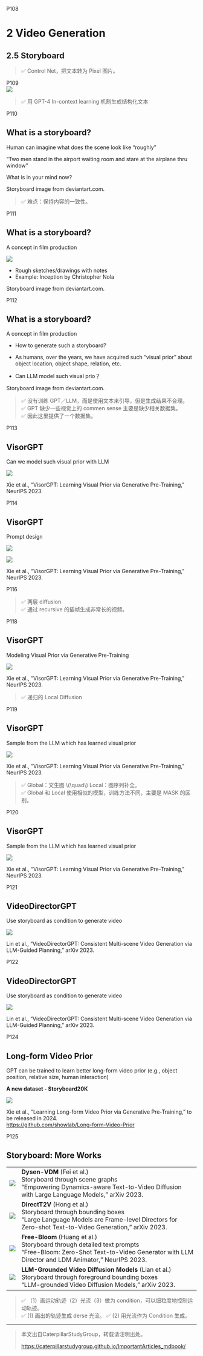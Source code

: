 


P108  
# 2 Video Generation

## 2.5 Storyboard

> &#x2705; Control Net，把文本转为 Pixel 图片。  

 
P109  
![](../../assets/08-109.png) 

> &#x2705; 用 GPT-4 In-context learning 机制生成结构化文本     


P110 
## What is a storyboard?


Human can imagine what does the scene look like “roughly”

“Two men stand in the airport waiting room and stare at the 
airplane thru window”   

What is in your mind now?

Storyboard image from deviantart.com.

> &#x2705; 难点：保持内容的一致性。   


P111
## What is a storyboard?

A concept in film production

![](../../assets/08-111.png) 

 - Rough sketches/drawings with notes    
 - Example: Inception by Christopher Nola   

Storyboard image from deviantart.com.    


P112 
## What is a storyboard?

A concept in film production

 - How to generate such a storyboard?    
 - As humans, over the years, we have acquired such “visual prior” about object location, object shape, relation, etc.   

 - Can LLM model such visual prio？    

Storyboard image from deviantart.com.   


> &#x2705; 没有训练 GPT／LLM，而是使用文本来引导，但是生成结果不合理。   
> &#x2705; GPT 缺少一些视觉上的 commen sense 主要是缺少相关数据集。  
> &#x2705; 因此这里提供了一个数据集。   



P113   
## VisorGPT

Can we model such visual prior with LLM

![](../../assets/08-113.png) 

Xie et al., “VisorGPT: Learning Visual Prior via Generative Pre-Training,” NeurIPS 2023.

P114   
## VisorGPT

Prompt design

![](../../assets/08-114-1.png) 

![](../../assets/08-114-2.png) 

Xie et al., “VisorGPT: Learning Visual Prior via Generative Pre-Training,” NeurIPS 2023.   


P116    
> &#x2705; 两层 diffusion    
> &#x2705; 通过 recursive 的插帧生成非常长的视频。   


P118   
## VisorGPT

Modeling Visual Prior via Generative Pre-Training

![](../../assets/08-118.png) 

Xie et al., “VisorGPT: Learning Visual Prior via Generative Pre-Training,” NeurIPS 2023.    

> &#x2705; 递归的 Local Diffusion    


P119  
## VisorGPT

Sample from the LLM which has learned visual prior

![](../../assets/08-119.png) 

Xie et al., “VisorGPT: Learning Visual Prior via Generative Pre-Training,” NeurIPS 2023.    

> &#x2705; Global：文生图  \\(\quad\\)  Local：图序列补全。   
> &#x2705; Global 和 Local 使用相似的模型，训练方法不同，主要是 MASK 的区别。   


P120   
## VisorGPT

Sample from the LLM which has learned visual prior

![](../../assets/08-120.png) 

Xie et al., “VisorGPT: Learning Visual Prior via Generative Pre-Training,” NeurIPS 2023.  

P121   
## VideoDirectorGPT

Use storyboard as condition to generate video

![](../../assets/08-121.png) 

Lin et al., “VideoDirectorGPT: Consistent Multi-scene Video Generation via LLM-Guided Planning,” arXiv 2023.   


P122  
## VideoDirectorGPT

Use storyboard as condition to generate video

![](../../assets/08-122.png) 

Lin et al., “VideoDirectorGPT: Consistent Multi-scene Video Generation via LLM-Guided Planning,” arXiv 2023.    

P124   
## Long-form Video Prior

GPT can be trained to learn better long-form video prior (e.g., object position, relative size, human interaction)

**A new dataset - Storyboard20K**

![](../../assets/08-124.png) 

Xie et al., “Learning Long-form Video Prior via Generative Pre-Training,” to be released in 2024.    
<https://github.com/showlab/Long-form-Video-Prior>   


P125  
## Storyboard: More Works
  
|||
|--|--|
|  ![](../../assets/08-125-1.png) | **Dysen-VDM** (Fei et al.)<br>Storyboard through scene graphs<br>“Empowering Dynamics-aware Text-to-Video Diffusion with Large Language Models,” arXiv 2023. |
| ![](../../assets/08-125-2.png)  | **DirectT2V** (Hong et al.) <br> Storyboard through bounding boxes <br> “Large Language Models are Frame-level Directors for Zero-shot Text-to-Video Generation,” arXiv 2023. |
|  ![](../../assets/08-125-3.png)  | **Free-Bloom** (Huang et al.)<br>Storyboard through detailed text prompts<br> “Free-Bloom: Zero-Shot Text-to-Video Generator with LLM Director and LDM Animator,” NeurIPS 2023. |
|  ![](../../assets/08-125-4.png) | **LLM-Grounded Video Diffusion Models** (Lian et al.) <br> Storyboard through foreground bounding boxes <br> “LLM-grounded Video Diffusion Models,” arXiv 2023. |


> &#x2705; （1）画运动轨迹（2）光流（3）做为 condition，可以细粒度地控制运动轨迹。   
> &#x2705; (1) 画出的轨迹生成 derse 光流。
> &#x2705; (2) 用光流作为 Condition 生成。   


---------------------------------------
> 本文出自CaterpillarStudyGroup，转载请注明出处。
>
> https://caterpillarstudygroup.github.io/ImportantArticles_mdbook/